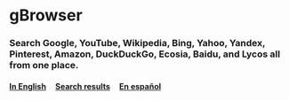 # gBrowser
### Search Google, YouTube, Wikipedia, Bing, Yahoo, Yandex, Pinterest, Amazon, DuckDuckGo, Ecosia, Baidu, and Lycos all from one place. <br>
#### <a href="https://lb123658.github.io/g-browser/start">In English</a>&#160;&#160;&#160;&#160;&#160;<a href="https://lb123658.github.io/g-browser/search?q=">Search results</a>&#160;&#160;&#160;&#160;&#160;<a href="https://lb123658.github.io/g-browser/start?l=es">En español</a>
